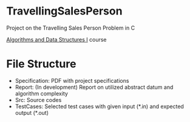 # TravellingSalesPerson
Project on the Travelling Sales Person Problem in C

[Algorithms and Data Structures I](https://uspdigital.usp.br/jupiterweb/obterDisciplina?nomdis=&sgldis=SCC0202) course

# File Structure
- Specification: PDF with project specifications
- Report: (In development) Report on utilized abstract datum and algorithm complexity
- Src: Source codes
- TestCases: Selected test cases with given input (\*.in) and expected output (\*.out)
